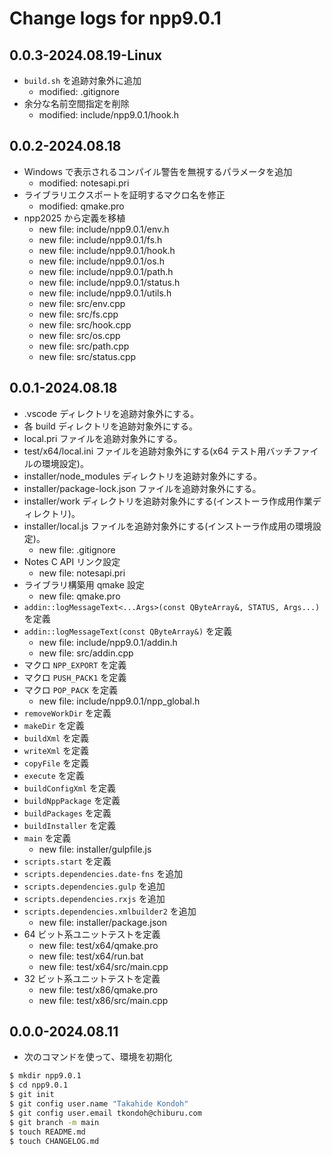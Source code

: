 # Change logs for npp9.0.1

## 0.0.3-2024.08.19-Linux

- `build.sh` を追跡対象外に追加
  - modified: .gitignore
- 余分な名前空間指定を削除
  - modified: include/npp9.0.1/hook.h

## 0.0.2-2024.08.18

- Windows で表示されるコンパイル警告を無視するパラメータを追加
  - modified: notesapi.pri
- ライブラリエクスポートを証明するマクロ名を修正
  - modified: qmake.pro
- npp2025 から定義を移植
  - new file: include/npp9.0.1/env.h
  - new file: include/npp9.0.1/fs.h
  - new file: include/npp9.0.1/hook.h
  - new file: include/npp9.0.1/os.h
  - new file: include/npp9.0.1/path.h
  - new file: include/npp9.0.1/status.h
  - new file: include/npp9.0.1/utils.h
  - new file: src/env.cpp
  - new file: src/fs.cpp
  - new file: src/hook.cpp
  - new file: src/os.cpp
  - new file: src/path.cpp
  - new file: src/status.cpp

## 0.0.1-2024.08.18

- .vscode ディレクトリを追跡対象外にする。
- 各 build ディレクトリを追跡対象外にする。
- local.pri ファイルを追跡対象外にする。
- test/x64/local.ini ファイルを追跡対象外にする(x64 テスト用バッチファイルの環境設定)。
- installer/node_modules ディレクトリを追跡対象外にする。
- installer/package-lock.json ファイルを追跡対象外にする。
- installer/work ディレクトリを追跡対象外にする(インストーラ作成用作業ディレクトリ)。
- installer/local.js ファイルを追跡対象外にする(インストーラ作成用の環境設定)。
  - new file: .gitignore
- Notes C API リンク設定
  - new file: notesapi.pri
- ライブラリ構築用 qmake 設定
  - new file: qmake.pro
- `addin::logMessageText<...Args>(const QByteArray&, STATUS, Args...)` を定義
- `addin::logMessageText(const QByteArray&)` を定義
  - new file: include/npp9.0.1/addin.h
  - new file: src/addin.cpp
- マクロ `NPP_EXPORT` を定義
- マクロ `PUSH_PACK1` を定義
- マクロ `POP_PACK` を定義
  - new file: include/npp9.0.1/npp_global.h
- `removeWorkDir` を定義
- `makeDir` を定義
- `buildXml` を定義
- `writeXml` を定義
- `copyFile` を定義
- `execute` を定義
- `buildConfigXml` を定義
- `buildNppPackage` を定義
- `buildPackages` を定義
- `buildInstaller` を定義
- `main` を定義
  - new file: installer/gulpfile.js
- `scripts.start` を定義
- `scripts.dependencies.date-fns` を追加
- `scripts.dependencies.gulp` を追加
- `scripts.dependencies.rxjs` を追加
- `scripts.dependencies.xmlbuilder2` を追加
  - new file: installer/package.json
- 64 ビット系ユニットテストを定義
  - new file: test/x64/qmake.pro
  - new file: test/x64/run.bat
  - new file: test/x64/src/main.cpp
- 32 ビット系ユニットテストを定義
  - new file: test/x86/qmake.pro
  - new file: test/x86/src/main.cpp

## 0.0.0-2024.08.11

- 次のコマンドを使って、環境を初期化

```sh
$ mkdir npp9.0.1
$ cd npp9.0.1
$ git init
$ git config user.name "Takahide Kondoh"
$ git config user.email tkondoh@chiburu.com
$ git branch -m main
$ touch README.md
$ touch CHANGELOG.md
```

